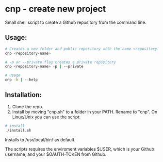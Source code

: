 # cnp - create new project
Small shell script to create a Github repository from the command line.

## Usage:

```sh
# Creates a new folder and public repository with the name <repository-name>
cnp <repository-name> 

# -p or --private flag creates a private repository
cnp <repository-name> -p | --private 

# Usage
cnp -h | --help 
```

## Installation: 

1. Clone the repo.
2. Install by moving "cnp.sh" to a folder in your PATH. Rename to "cnp".
On Linux/Unix you can use the script:
```sh
# install
./install.sh
```
Installs to /usr/local/bin/ as default.

The scripts requires the enviroment variables $USER, which is your Github username, and your $OAUTH-TOKEN from Github.
